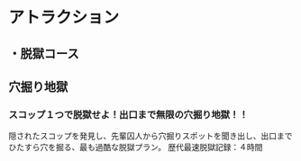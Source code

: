 # アトラクション  
   
## ・脱獄コース  
## 穴掘り地獄  
### スコップ１つで脱獄せよ！出口まで無限の穴掘り地獄！！  
  
隠されたスコップを発見し、先輩囚人から穴掘りスポットを聞き出し、出口までひたすら穴を掘る、最も過酷な脱獄プラン。
歴代最速脱獄記録：４時間

